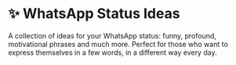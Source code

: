 # ✨ WhatsApp Status Ideas

A collection of ideas for your WhatsApp status: funny, profound, motivational phrases and much more. Perfect for those who want to express themselves in a few words, in a different way every day.
